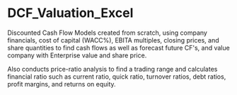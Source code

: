 # DCF_Valuation_Excel
Discounted Cash Flow Models created from scratch, using company financials, cost of capital (WACC%), EBITA multiples, closing prices, and share quantities to find cash flows as well as forecast future CF's, and value company with Enterprise value and share price. 

Also conducts price-ratio analysis to find a trading range and calculates financial ratio such as current ratio, quick ratio, turnover ratios, debt ratios, profit margins, and returns on equity.
